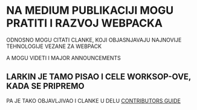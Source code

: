 # NA MEDIUM PUBLIKACIJI MOGU PRATITI I RAZVOJ WEBPACKA

ODNOSNO MOGU CITATI CLANKE, KOJI OBJASNJAVAJU NAJNOVIJE TEHNOLOGIJE VEZANE ZA WEBPACK

A MOGU VIDETI I MAJOR ANNOUNCEMENTS

## LARKIN JE TAMO PISAO I CELE WORKSOP-OVE, KADA SE PRIPREMO

PA JE TAKO OBJAVLJIVAO I CLANKE U DELU [CONTRIBUTORS GUIDE](https://medium.com/webpack/contributors-guide/home)